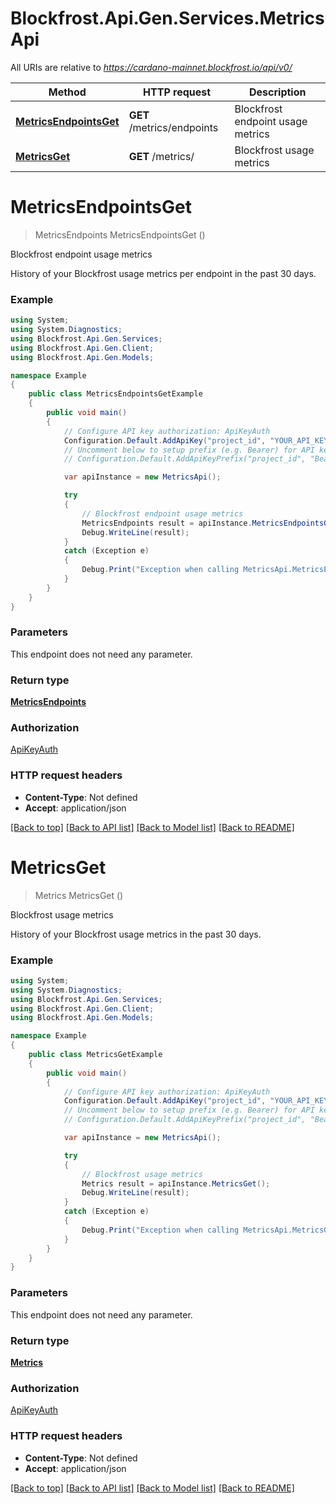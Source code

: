 # Blockfrost.Api.Gen.Services.MetricsApi

All URIs are relative to *https://cardano-mainnet.blockfrost.io/api/v0/*

Method | HTTP request | Description
------------- | ------------- | -------------
[**MetricsEndpointsGet**](MetricsApi.md#metricsendpointsget) | **GET** /metrics/endpoints | Blockfrost endpoint usage metrics
[**MetricsGet**](MetricsApi.md#metricsget) | **GET** /metrics/ | Blockfrost usage metrics

<a name="metricsendpointsget"></a>
# **MetricsEndpointsGet**
> MetricsEndpoints MetricsEndpointsGet ()

Blockfrost endpoint usage metrics

History of your Blockfrost usage metrics per endpoint in the past 30 days. 

### Example
```csharp
using System;
using System.Diagnostics;
using Blockfrost.Api.Gen.Services;
using Blockfrost.Api.Gen.Client;
using Blockfrost.Api.Gen.Models;

namespace Example
{
    public class MetricsEndpointsGetExample
    {
        public void main()
        {
            // Configure API key authorization: ApiKeyAuth
            Configuration.Default.AddApiKey("project_id", "YOUR_API_KEY");
            // Uncomment below to setup prefix (e.g. Bearer) for API key, if needed
            // Configuration.Default.AddApiKeyPrefix("project_id", "Bearer");

            var apiInstance = new MetricsApi();

            try
            {
                // Blockfrost endpoint usage metrics
                MetricsEndpoints result = apiInstance.MetricsEndpointsGet();
                Debug.WriteLine(result);
            }
            catch (Exception e)
            {
                Debug.Print("Exception when calling MetricsApi.MetricsEndpointsGet: " + e.Message );
            }
        }
    }
}
```

### Parameters
This endpoint does not need any parameter.

### Return type

[**MetricsEndpoints**](MetricsEndpoints.md)

### Authorization

[ApiKeyAuth](../README.md#ApiKeyAuth)

### HTTP request headers

 - **Content-Type**: Not defined
 - **Accept**: application/json

[[Back to top]](#) [[Back to API list]](../README.md#documentation-for-api-endpoints) [[Back to Model list]](../README.md#documentation-for-models) [[Back to README]](../README.md)
<a name="metricsget"></a>
# **MetricsGet**
> Metrics MetricsGet ()

Blockfrost usage metrics

History of your Blockfrost usage metrics in the past 30 days.

### Example
```csharp
using System;
using System.Diagnostics;
using Blockfrost.Api.Gen.Services;
using Blockfrost.Api.Gen.Client;
using Blockfrost.Api.Gen.Models;

namespace Example
{
    public class MetricsGetExample
    {
        public void main()
        {
            // Configure API key authorization: ApiKeyAuth
            Configuration.Default.AddApiKey("project_id", "YOUR_API_KEY");
            // Uncomment below to setup prefix (e.g. Bearer) for API key, if needed
            // Configuration.Default.AddApiKeyPrefix("project_id", "Bearer");

            var apiInstance = new MetricsApi();

            try
            {
                // Blockfrost usage metrics
                Metrics result = apiInstance.MetricsGet();
                Debug.WriteLine(result);
            }
            catch (Exception e)
            {
                Debug.Print("Exception when calling MetricsApi.MetricsGet: " + e.Message );
            }
        }
    }
}
```

### Parameters
This endpoint does not need any parameter.

### Return type

[**Metrics**](Metrics.md)

### Authorization

[ApiKeyAuth](../README.md#ApiKeyAuth)

### HTTP request headers

 - **Content-Type**: Not defined
 - **Accept**: application/json

[[Back to top]](#) [[Back to API list]](../README.md#documentation-for-api-endpoints) [[Back to Model list]](../README.md#documentation-for-models) [[Back to README]](../README.md)
